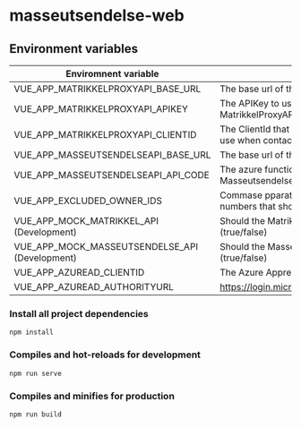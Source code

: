 # masseutsendelse-web

## Environment variables
| Enviromnent variable | Description |
|---|---|
| VUE_APP_MATRIKKELPROXYAPI_BASE_URL | The base url of the MatrikkelProxyAPI |
| VUE_APP_MATRIKKELPROXYAPI_APIKEY | The APIKey to use for using the MatrikkelProxyAPI |
| VUE_APP_MATRIKKELPROXYAPI_CLIENTID | The ClientId that the MatrikkelProxyAPI should use when contacting the Matrikkel |
| VUE_APP_MASSEUTSENDELSEAPI_BASE_URL | The base url of the MasseutsendelseAPI |
| VUE_APP_MASSEUTSENDELSEAPI_API_CODE | The azure function code for contacting the MasseutsendelseAPI |
| VUE_APP_EXCLUDED_OWNER_IDS | Commase pparated list of person/organization numbers that should be automatically excluded |
| VUE_APP_MOCK_MATRIKKEL_API (Development) | Should the MatrikkelProxyAPI be mocked? (true/false) |
| VUE_APP_MOCK_MASSEUTSENDELSE_API (Development) | Should the MasseutsendelseAPI be mocked? (true/false) |
| VUE_APP_AZUREAD_CLIENTID | The Azure Appregistration clientId |
| VUE_APP_AZUREAD_AUTHORITYURL | https://login.microsoftonline.com/**TenantID** |

### Install all project dependencies
```
npm install
```

### Compiles and hot-reloads for development
```
npm run serve
```

### Compiles and minifies for production
```
npm run build
```